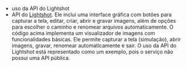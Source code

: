 - uso da API do Lightshot
- API do [Lightshot](https://prnt.sc/). Ele inclui uma interface gráfica com botões para capturar a tela, editar, criar, abrir e gravar imagens, além de opções para escolher o caminho e renomear arquivos automaticamente.
O código acima implementa um visualizador de imagens com funcionalidades básicas. Ele permite capturar a tela (simulação), abrir imagens, gravar, renomear automaticamente e sair. O uso da API do Lightshot está representado como um exemplo, pois o serviço não possui uma API pública.

